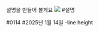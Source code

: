 설명을 만들어 볼게요
<img src="https://gamja-12.github.io./pwa01/0114/apple.jpg"/>
#설명

#0114
#2025년 1월 14일
-line height
